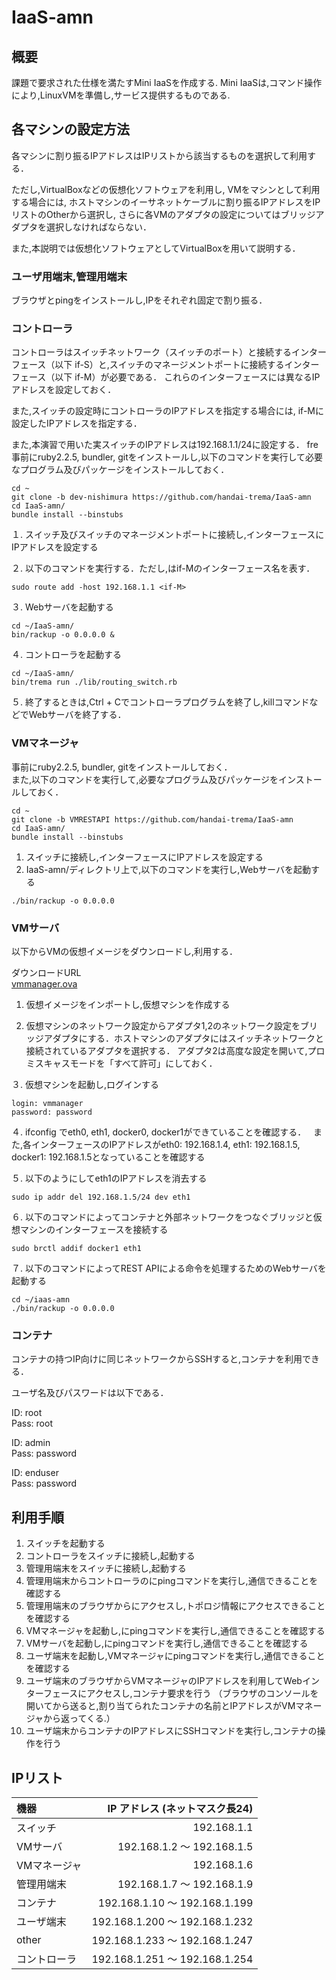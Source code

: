 # IaaS-amn

## 概要

課題で要求された仕様を満たすMini IaaSを作成する.
Mini IaaSは,コマンド操作により,LinuxVMを準備し,サービス提供するものである.

## 各マシンの設定方法
各マシンに割り振るIPアドレスはIPリストから該当するものを選択して利用する．

ただし,VirtualBoxなどの仮想化ソフトウェアを利用し,
VMをマシンとして利用する場合には,
ホストマシンのイーサネットケーブルに割り振るIPアドレスをIPリストのOtherから選択し,
さらに各VMのアダプタの設定についてはブリッジアダプタを選択しなければならない．

また,本説明では仮想化ソフトウェアとしてVirtualBoxを用いて説明する．

### ユーザ用端末,管理用端末
ブラウザとpingをインストールし,IPをそれぞれ固定で割り振る．

### コントローラ
コントローラはスイッチネットワーク（スイッチのポート）と接続するインターフェース（以下 if-S）と,スイッチのマネージメントポートに接続するインターフェース（以下 if-M）が必要である．
これらのインターフェースには異なるIPアドレスを設定しておく．

また,スイッチの設定時にコントローラのIPアドレスを指定する場合には,
if-Mに設定したIPアドレスを指定する．

また,本演習で用いた実スイッチのIPアドレスは192.168.1.1/24に設定する．
fre
事前にruby2.2.5, bundler, gitをインストールし,以下のコマンドを実行して必要なプログラム及びパッケージをインストールしておく．
```
cd ~
git clone -b dev-nishimura https://github.com/handai-trema/IaaS-amn
cd IaaS-amn/
bundle install --binstubs
```

１. スイッチ及びスイッチのマネージメントポートに接続し,インターフェースにIPアドレスを設定する

２. 以下のコマンドを実行する．ただし,<if-M>はif-Mのインターフェース名を表す．
```
sudo route add -host 192.168.1.1 <if-M>
```
３. Webサーバを起動する
```
cd ~/IaaS-amn/
bin/rackup -o 0.0.0.0 &
```
４. コントローラを起動する
```
cd ~/IaaS-amn/
bin/trema run ./lib/routing_switch.rb
```
５. 終了するときは,Ctrl + Cでコントローラプログラムを終了し,killコマンドなどでWebサーバを終了する．

### VMマネージャ
事前にruby2.2.5, bundler, gitをインストールしておく．  
また,以下のコマンドを実行して,必要なプログラム及びパッケージをインストールしておく．
```
cd ~
git clone -b VMRESTAPI https://github.com/handai-trema/IaaS-amn
cd IaaS-amn/
bundle install --binstubs
```
1. スイッチに接続し,インターフェースにIPアドレスを設定する
2. IaaS-amn/ディレクトリ上で,以下のコマンドを実行し,Webサーバを起動する
```
./bin/rackup -o 0.0.0.0
```

### VMサーバ
以下からVMの仮想イメージをダウンロードし,利用する．

ダウンロードURL  
[ vmmanager.ova ](https://ecsosaka-my.sharepoint.com/personal/u141594c_ecs_osaka-u_ac_jp/_layouts/15/guestaccess.aspx?docid=05b93cfed22144d0fb1715bd45ddf518f&authkey=AWI5hSepDEk9yE5A7zCg48I)

1. 仮想イメージをインポートし,仮想マシンを作成する

2. 仮想マシンのネットワーク設定からアダプタ1,2のネットワーク設定をブリッジアダプタにする．ホストマシンのアダプタにはスイッチネットワークと接続されているアダプタを選択する． 
アダプタ2は高度な設定を開いて,プロミスキャスモードを「すべて許可」にしておく．

３. 仮想マシンを起動し,ログインする
```
login: vmmanager  
password: password
```
４. ifconfig でeth0, eth1, docker0, docker1ができていることを確認する．  
また,各インターフェースのIPアドレスがeth0: 192.168.1.4, eth1: 192.168.1.5, docker1: 192.168.1.5となっていることを確認する

５. 以下のようにしてeth1のIPアドレスを消去する
```
sudo ip addr del 192.168.1.5/24 dev eth1
```
６. 以下のコマンドによってコンテナと外部ネットワークをつなぐブリッジと仮想マシンのインターフェースを接続する
```
sudo brctl addif docker1 eth1
```
７. 以下のコマンドによってREST APIによる命令を処理するためのWebサーバを起動する
```
cd ~/iaas-amn
./bin/rackup -o 0.0.0.0
```

### コンテナ
コンテナの持つIP向けに同じネットワークからSSHすると,コンテナを利用できる．

ユーザ名及びパスワードは以下である．

ID: root  
Pass: root

ID: admin  
Pass: password

ID: enduser  
Pass: password

## 利用手順
1. スイッチを起動する
2. コントローラをスイッチに接続し,起動する
3. 管理用端末をスイッチに接続し,起動する
4. 管理用端末からコントローラの<if-S>にpingコマンドを実行し,通信できることを確認する
5. 管理用端末のブラウザから<if-S>にアクセスし,トポロジ情報にアクセスできることを確認する
6. VMマネージャを起動し,<if-S>にpingコマンドを実行し,通信できることを確認する
7. VMサーバを起動し,<if-S>にpingコマンドを実行し,通信できることを確認する
8. ユーザ端末を起動し,VMマネージャにpingコマンドを実行し,通信できることを確認する
9. ユーザ端末のブラウザからVMマネージャのIPアドレスを利用してWebインターフェースにアクセスし,コンテナ要求を行う
（ブラウザのコンソールを開いてから送ると,割り当てられたコンテナの名前とIPアドレスがVMマネージャから返ってくる.）
10. ユーザ端末からコンテナのIPアドレスにSSHコマンドを実行し,コンテナの操作を行う

## IPリスト

| 機器         |                    IP アドレス (ネットマスク長24)|
|:-------------|-------------------------------:|
| スイッチ     |                    192.168.1.1 |
| VMサーバ |     192.168.1.2 〜 192.168.1.5 |
| VMマネージャ |      192.168.1.6 |
| 管理用端末   |     192.168.1.7 〜 192.168.1.9 |
| コンテナ           |  192.168.1.10 〜 192.168.1.199 |
| ユーザ端末   | 192.168.1.200 〜 192.168.1.232 |
| other        | 192.168.1.233 〜 192.168.1.247 |
| コントローラ |       192.168.1.251 〜 192.168.1.254 |
